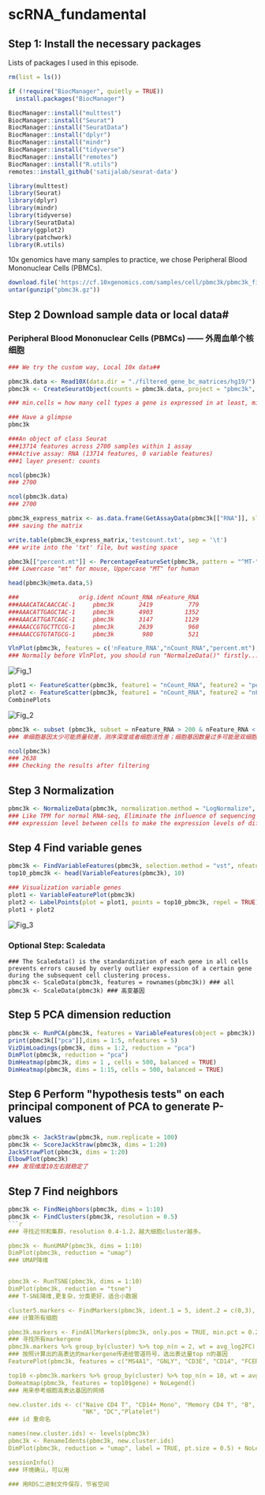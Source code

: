 # scRNA_fundamental

## Step 1: Install the necessary packages

Lists of packages I used in this episode.

```r
rm(list = ls())

if (!require("BiocManager", quietly = TRUE))
  install.packages("BiocManager")

BiocManager::install("multtest")
BiocManager::install("Seurat")
BiocManager::install("SeuratData")
BiocManager::install("dplyr")
BiocManager::install("mindr")
BiocManager::install("tidyverse")
BiocManager::install("remotes")
BiocManager::install("R.utils")
remotes::install_github('satijalab/seurat-data')

library(multtest)
library(Seurat)
library(dplyr)
library(mindr)
library(tidyverse)
library(SeuratData)
library(ggplot2)
library(patchwork)
library(R.utils)
```

10x genomics have many samples to practice, we chose Peripheral Blood Mononuclear Cells (PBMCs).

```r
download.file('https://cf.10xgenomics.com/samples/cell/pbmc3k/pbmc3k_filtered_gene_bc_matrices.tar.gz','pbmc3k.gz')
untar(gunzip("pbmc3k.gz"))
```

## Step 2 Download sample data or local data#

### Peripheral Blood Mononuclear Cells (PBMCs) —— 外周血单个核细胞
```r
### We try the custom way, Local 10x data##

pbmc3k.data <- Read10X(data.dir = "./filtered_gene_bc_matrices/hg19/")
pbmc3k <- CreateSeuratObject(counts = pbmc3k.data, project = "pbmc3k", min.cells = 3, min.features = 200)

### min.cells = how many cell types a gene is expressed in at least, min.features = how many genes a cell expresses at least. Only when the conditions are met will the gene be retained

### Have a glimpse
pbmc3k

###An object of class Seurat 
###13714 features across 2700 samples within 1 assay 
###Active assay: RNA (13714 features, 0 variable features)
###1 layer present: counts

ncol(pbmc3k)
### 2700

ncol(pbmc3k.data)
### 2700

pbmc3k_express_matrix <- as.data.frame(GetAssayData(pbmc3k[["RNA"]], slot = "counts"))
### saving the matrix

write.table(pbmc3k_express_matrix,'testcount.txt', sep = '\t')
### write into the 'txt' file, but wasting space

pbmc3k[["percent.mt"]] <- PercentageFeatureSet(pbmc3k, pattern = "^MT-")
### Lowercase "mt" for mouse, Uppercase "MT" for human

head(pbmc3k@meta.data,5)

###                 orig.ident nCount_RNA nFeature_RNA
###AAACATACAACCAC-1     pbmc3k       2419          779
###AAACATTGAGCTAC-1     pbmc3k       4903         1352
###AAACATTGATCAGC-1     pbmc3k       3147         1129
###AAACCGTGCTTCCG-1     pbmc3k       2639          960
###AAACCGTGTATGCG-1     pbmc3k        980          521
```

```r
VlnPlot(pbmc3k, features = c('nFeature_RNA',"nCount_RNA","percent.mt"), ncol = 3)
### Normally before VlnPlot, you should run "NormalzeData()" firstly...
```
![Fig_1](figs/Fig_1.png "violin plot of pbmc3k")

```r
plot1 <- FeatureScatter(pbmc3k, feature1 = "nCount_RNA", feature2 = "percent.mt")
plot2 <- FeatureScatter(pbmc3k, feature1 = "nCount_RNA", feature2 = "nFeature_RNA")
CombinePlots
```
![Fig_2](figs/Fig_2.png)

```r
pbmc3k <- subset (pbmc3k, subset = nFeature_RNA > 200 & nFeature_RNA < 2500 & percent.mt < 5)
### 单细胞基因太少可能质量较差，测序深度或者细胞活性差；细胞基因数量过多可能是双细胞多细胞混合体，并没有形成单细胞悬液

ncol(pbmc3k)
### 2638
### Checking the results after filtering
```


## Step 3 Normalization
```r
pbmc3k <- NormalizeData(pbmc3k, normalization.method = "LogNormalize", scale.factor = 2000)
### Like TPM for normal RNA-seq, Eliminate the influence of sequencing depth (library size) on the 
### expression level between cells to make the expression levels of different cells comparable.
```

## Step 4 Find variable genes
```r
pbmc3k <- FindVariableFeatures(pbmc3k, selection.method = "vst", nfeatures = 2000)
top10_pbmc3k <- head(VariableFeatures(pbmc3k), 10)
```

```r
### Visualization variable genes
plot1 <- VariableFeaturePlot(pbmc3k)
plot2 <- LabelPoints(plot = plot1, points = top10_pbmc3k, repel = TRUE)
plot1 + plot2
```
![Fig_3](figs/Fig_3.png)

### Optional Step: Scaledata

```
### The Scaledata() is the standardization of each gene in all cells prevents errors caused by overly outlier expression of a certain gene during the subsequent cell clustering process.
pbmc3k <- ScaleData(pbmc3k, features = rownames(pbmc3k)) ### all
pbmc3k <- ScaleData(pbmc3k) ### 高变基因
```

## Step 5 PCA dimension reduction

```r
pbmc3k <- RunPCA(pbmc3k, features = VariableFeatures(object = pbmc3k))
print(pbmc3k[["pca"]],dims = 1:5, nfeatures = 5)
VizDimLoadings(pbmc3k, dims = 1:2, reduction = "pca")
DimPlot(pbmc3k, reduction = "pca")
DimHeatmap(pbmc3k, dims = 1 , cells = 500, balanced = TRUE)
DimHeatmap(pbmc3k, dims = 1:15, cells = 500, balanced = TRUE)
```

## Step 6 Perform "hypothesis tests" on each principal component of PCA to generate P-values
```r
pbmc3k <- JackStraw(pbmc3k, num.replicate = 100)
pbmc3k <- ScoreJackStraw(pbmc3k, dims = 1:20)
JackStrawPlot(pbmc3k, dims = 1:20)
ElbowPlot(pbmc3k)
### 发现维度10左右就稳定了
```

## Step 7 Find neighbors
```r
pbmc3k <- FindNeighbors(pbmc3k, dims = 1:10) 
pbmc3k <- FindClusters(pbmc3k, resolution = 0.5)
```r
### 寻找近邻和集群，resolution 0.4-1.2，越大细胞cluster越多。

pbmc3k <- RunUMAP(pbmc3k, dims = 1:10)  
DimPlot(pbmc3k, reduction = "umap")
### UMAP降维


pbmc3k <- RunTSNE(pbmc3k, dims = 1:10)
DimPlot(pbmc3k, reduction = "tsne")
### T-SNE降维,更复杂，分类更好，适合小数据

cluster5.markers <- FindMarkers(pbmc3k, ident.1 = 5, ident.2 = c(0,3), min.pct = 0.25)
### 计算所有细胞

pbmc3k.markers <- FindAllMarkers(pbmc3k, only.pos = TRUE, min.pct = 0.25, logfc.threshold = 0.25)
### 寻找所有markergene
pbmc3k.markers %>% group_by(cluster) %>% top_n(n = 2, wt = avg_log2FC)
### 按照计算出的高表达的markergene传递给管道符号，选出表达量top n的基因
FeaturePlot(pbmc3k, features = c("MS4A1", "GNLY", "CD3E", "CD14", "FCER1A", "FCGR3A", "LYZ"))

top10 <-pbmc3k.markers %>% group_by(cluster) %>% top_n(n = 10, wt = avg_log2FC)
DoHeatmap(pbmc3k, features = top10$gene) + NoLegend()
### 用来参考细胞高表达基因的网络

new.cluster.ids <- c("Naive CD4 T", "CD14+ Mono", "Memory CD4 T", "B", "CD8 T", "FCGR3A+ Mono",
                     "NK", "DC","Platelet")
### id 重命名

names(new.cluster.ids) <- levels(pbmc3k)
pbmc3k <- RenameIdents(pbmc3k, new.cluster.ids)
DimPlot(pbmc3k, reduction = "umap", label = TRUE, pt.size = 0.5) + NoLegend()

sessionInfo()
### 环境确认，可以用

### 用RDS二进制文件保存，节省空间
```
